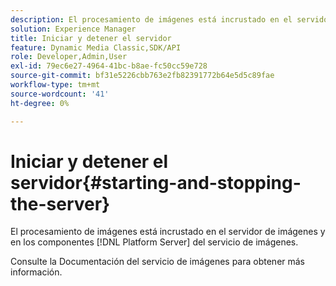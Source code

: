 ```yaml
---
description: El procesamiento de imágenes está incrustado en el servidor de imágenes y en  [!DNL Platform Server] componentes del servicio de imágenes.
solution: Experience Manager
title: Iniciar y detener el servidor
feature: Dynamic Media Classic,SDK/API
role: Developer,Admin,User
exl-id: 79ec6e27-4964-41bc-b8ae-fc50cc59e728
source-git-commit: bf31e5226cbb763e2fb82391772b64e5d5c89fae
workflow-type: tm+mt
source-wordcount: '41'
ht-degree: 0%

---
```


# Iniciar y detener el servidor{#starting-and-stopping-the-server}

El procesamiento de imágenes está incrustado en el servidor de imágenes y en los componentes [!DNL Platform Server] del servicio de imágenes.

Consulte la Documentación del servicio de imágenes para obtener más información.
